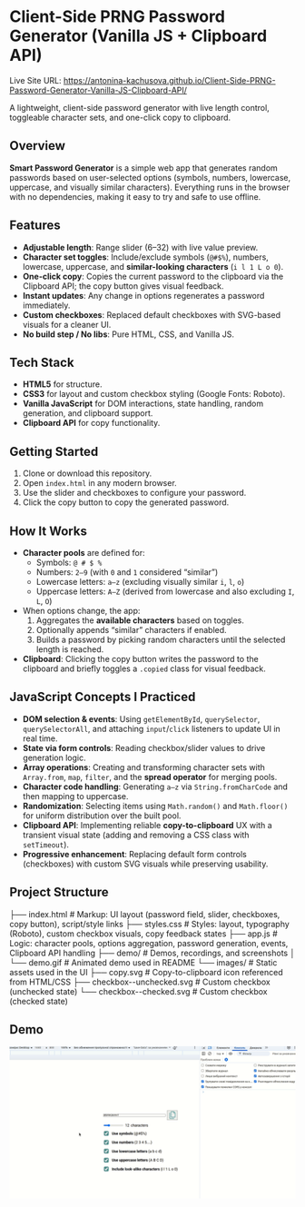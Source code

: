 # Client-Side PRNG Password Generator (Vanilla JS + Clipboard API)
Live Site URL: https://antonina-kachusova.github.io/Client-Side-PRNG-Password-Generator-Vanilla-JS-Clipboard-API/

A lightweight, client-side password generator with live length control, toggleable character sets, and one-click copy to clipboard.

## Overview
**Smart Password Generator** is a simple web app that generates random passwords based on user-selected options (symbols, numbers, lowercase, uppercase, and visually similar characters). Everything runs in the browser with no dependencies, making it easy to try and safe to use offline.

## Features
- **Adjustable length**: Range slider (6–32) with live value preview.
- **Character set toggles**: Include/exclude symbols (`@#$%`), numbers, lowercase, uppercase, and **similar-looking characters** (`i l 1 L o 0`).
- **One-click copy**: Copies the current password to the clipboard via the Clipboard API; the copy button      gives visual feedback.
- **Instant updates**: Any change in options regenerates a password immediately.
- **Custom checkboxes**: Replaced default checkboxes with SVG-based visuals for a cleaner UI.
- **No build step / No libs**: Pure HTML, CSS, and Vanilla JS.

## Tech Stack
- **HTML5** for structure.
- **CSS3** for layout and custom checkbox styling (Google Fonts: Roboto).
- **Vanilla JavaScript** for DOM interactions, state handling, random generation, and clipboard support.
- **Clipboard API** for copy functionality.

## Getting Started
1. Clone or download this repository.
2. Open `index.html` in any modern browser.
3. Use the slider and checkboxes to configure your password.
4. Click the copy button to copy the generated password.

## How It Works
- **Character pools** are defined for:
  - Symbols: `@ # $ %`
  - Numbers: `2–9` (with `0` and `1` considered “similar”)
  - Lowercase letters: `a–z` (excluding visually similar `i`, `l`, `o`)
  - Uppercase letters: `A–Z` (derived from lowercase and also excluding `I`, `L`, `O`)
- When options change, the app:
  1. Aggregates the **available characters** based on toggles.
  2. Optionally appends “similar” characters if enabled.
  3. Builds a password by picking random characters until the selected length is reached.
- **Clipboard**: Clicking the copy button writes the password to the clipboard and briefly toggles a `.copied` class for visual feedback.

## JavaScript Concepts I Practiced
- **DOM selection & events**: Using `getElementById`, `querySelector`, `querySelectorAll`, and attaching `input`/`click` listeners to update UI in real time.
- **State via form controls**: Reading checkbox/slider values to drive generation logic.
- **Array operations**: Creating and transforming character sets with `Array.from`, `map`, `filter`, and the **spread operator** for merging pools.
- **Character code handling**: Generating `a–z` via `String.fromCharCode` and then mapping to uppercase.
- **Randomization**: Selecting items using `Math.random()` and `Math.floor()` for uniform distribution over the built pool.
- **Clipboard API**: Implementing reliable **copy-to-clipboard** UX with a transient visual state (adding and removing a CSS class with `setTimeout`).
- **Progressive enhancement**: Replacing default form controls (checkboxes) with custom SVG visuals while preserving usability.

## Project Structure

├── index.html      # Markup: UI layout (password field, slider, checkboxes, copy button), script/style links
├── styles.css      # Styles: layout, typography (Roboto), custom checkbox visuals, copy feedback states
├── app.js          # Logic: character pools, options aggregation, password generation, events, Clipboard API handling
├── demo/           # Demos, recordings, and screenshots
│   └── demo.gif    # Animated demo used in README
└── images/         # Static assets used in the UI
    ├── copy.svg                # Copy-to-clipboard icon referenced from HTML/CSS
    ├── checkbox--unchecked.svg # Custom checkbox (unchecked state)
    └── checkbox--checked.svg   # Custom checkbox (checked state)

## Demo
![Demo](./demo/demo.gif)

